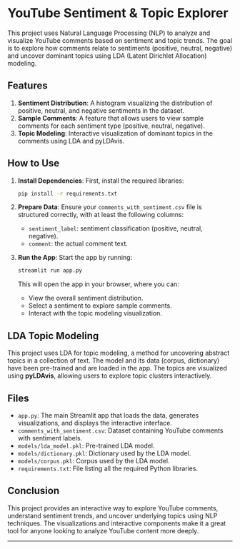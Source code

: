 # YouTube Sentiment & Topic Explorer

This project uses Natural Language Processing (NLP) to analyze and visualize YouTube comments based on sentiment and topic trends. The goal is to explore how comments relate to sentiments (positive, neutral, negative) and uncover dominant topics using LDA (Latent Dirichlet Allocation) modeling.

## Features

1. **Sentiment Distribution**: A histogram visualizing the distribution of positive, neutral, and negative sentiments in the dataset.
2. **Sample Comments**: A feature that allows users to view sample comments for each sentiment type (positive, neutral, negative).
3. **Topic Modeling**: Interactive visualization of dominant topics in the comments using LDA and pyLDAvis.

## How to Use

1. **Install Dependencies**:
   First, install the required libraries:

   ```bash
   pip install -r requirements.txt
   ```

2. **Prepare Data**:
   Ensure your `comments_with_sentiment.csv` file is structured correctly, with at least the following columns:

   * `sentiment_label`: sentiment classification (positive, neutral, negative).
   * `comment`: the actual comment text.

3. **Run the App**:
   Start the app by running:

   ```bash
   streamlit run app.py
   ```

   This will open the app in your browser, where you can:

   * View the overall sentiment distribution.
   * Select a sentiment to explore sample comments.
   * Interact with the topic modeling visualization.

## LDA Topic Modeling

This project uses LDA for topic modeling, a method for uncovering abstract topics in a collection of text. The model and its data (corpus, dictionary) have been pre-trained and are loaded in the app. The topics are visualized using **pyLDAvis**, allowing users to explore topic clusters interactively.

## Files

* `app.py`: The main Streamlit app that loads the data, generates visualizations, and displays the interactive interface.
* `comments_with_sentiment.csv`: Dataset containing YouTube comments with sentiment labels.
* `models/lda_model.pkl`: Pre-trained LDA model.
* `models/dictionary.pkl`: Dictionary used by the LDA model.
* `models/corpus.pkl`: Corpus used by the LDA model.
* `requirements.txt`: File listing all the required Python libraries.

## Conclusion

This project provides an interactive way to explore YouTube comments, understand sentiment trends, and uncover underlying topics using NLP techniques. The visualizations and interactive components make it a great tool for anyone looking to analyze YouTube content more deeply.

---
